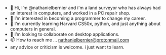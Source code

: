 - 👋 Hi, I’m @nathanielbernier and i'm a land surveyor who has always had an interest in computers, and worked in a PC repair shop.
- 👀 I’m interested in becoming a programmer to change my career. 
- 🌱 I’m currently learning Harvard CS50x, python, and just anything about computers in general.
- 💞️ I’m looking to collaborate on desktop applications.
- 📫 How to reach me ... nathanielbernier@protonmail.com
- any advice or criticism is welcome. i just want to learn.

<!---
nathanielbernier/nathanielbernier is a ✨ special ✨ repository because its `README.md` (this file) appears on your GitHub profile.
You can click the Preview link to take a look at your changes.
--->
